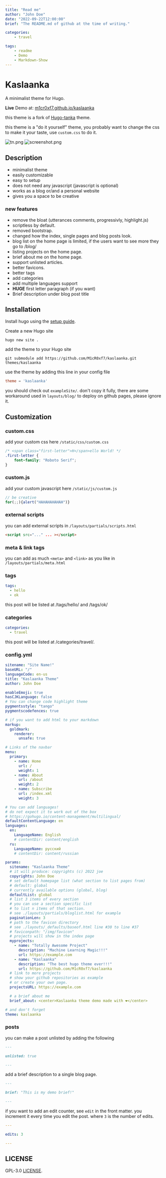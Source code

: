 ```yaml
---
title: "Read me"
author: "John Doe"
date: "2022-09-22T12:00:00"
brief: "The README.md of github at the time of writing."

categories:
    - travel

tags:
    - readme
    - Demo
    - Markdown-Show
---
```


# Kaslaanka

A minimalist theme for Hugo.

__**Live**__ Demo at: [m1cr0xf7.github.io/kaslaanka](https://m1cr0xf7.github.io/kaslaanka/)

this theme is a fork of [Hugo-tanka](https://github.com/nanxstats/hugo-tanka) theme.

this theme is a "do it yourself" theme, you probably want to change the css to make it your taste,
use `custom.css` to do it.


![tn.png](https://github.com/M1cR0xf7/kaslaanka/blob/master/images/tn.png?raw=true)
![screenshot.png](https://github.com/M1cR0xf7/kaslaanka/blob/master/images/screenshot.png?raw=true)

## Description
- minimalist theme
- easily customizable
- easy to setup
- does not need any javascript (javascript is optional)
- works as a blog or/and a personal website
- gives you a space to be creative

### new features

- remove the bloat (utterances comments, progressivly, highlight.js)
- scriptless by default.
- removed bootstrap.
- changed how the index, single pages and blog posts look.
- blog list on the home page is limited, if the users want to see more
  they go to /blog/
- listing projects on the home page.
- brief about me on the home page.
- support unlisted articles.
- better favicons.
- better tags
- add categories
- add multiple languages support
- **HUGE** first letter paragraph (if you want)
- Brief description under blog post title


## Installation

Install hugo using the
[setup guide](https://gohugo.io/getting-started/installing/).

Create a new Hugo site
```shell
hugo new site .
```

add the theme to your Hugo site
```shell
git submodule add https://github.com/M1cR0xf7/kaslaanka.git themes/kaslaanka
```

use the theme by adding this line in your config file

```toml
theme = 'kaslaanka'
```

you should check out `exampleSite/`. don't copy it fully, there are
some workaround used in `layouts/blog/` to deploy on github pages,
please ignore it.

## Customization

### custom.css

add your custom css here `/static/css/custom.css`

```css
/* <span class="first-letter">H</span>ello World! */
.first-letter {
	font-family: "Roboto Serif";
}
```


### custom.js
add your custom javascript here `/static/js/custom.js`

```js
// be creative
for(;;){alert("HAHAHAHAHAH")}
```

### external scripts
you can add external scripts in `/layouts/partials/scripts.html`

```html
<script src="..." ... ></script>
```

### meta & link tags
you can add as much `<meta>` and `<link>` as you like in
`/layouts/partials/meta.html`

### tags

```yaml
tags:
  - hello
  - ok
```

this post will be listed at /tags/hello/ and /tags/ok/

### categories
```yaml
categories:
  - travel
```
this post will be listed at /categories/travel/.

### config.yml
```yaml
sitename: "Site Name!"
baseURL: "/"
languageCode: en-us
title: "Kaslaanka Theme"
author: John Doe

enableEmoji: true
hasCJKLanguage: false
# You can change code highlight theme
pygmentsstyle: "tango"
pygmentscodefences: true

# if you want to add html to your markdown
markup:
  goldmark:
    renderer:
      unsafe: true

# Links of the navbar
menu:
  primary:
    - name: Home
      url: /
      weight: 1
    - name: About
      url: /about
      weight: 2
    - name: Subscribe
      url: /index.xml
      weight: 3

# You can add languages!
# do not expect it to work out of the box
# https://gohugo.io/content-management/multilingual/
defaultContentLanguage: en
languages:
  en:
    LanguageName: English
    # contentDir: content/english
  ru:
    LanguageName: русский
    # contentDir: content/russian

params:
  sitename: "Kaslaanka Theme"
  # it will produce: copyrights (c) 2022 joe
  copyrights: John Doe
  # set default homepage list (what section to list pages from)
  # default: global
  # currently available options (global, blog)
  defaultList: global
  # list 3 items of every section
  # you can use a section specific list
  # to list n items of that section.
  # see ./layouts/partials/bloglist.html for example
  paginationLen: 3
  # path to the favicon directory
  # see ./layouts/_defaults/baseof.html line #30 to line #37
  # faviconpath: "/img/favicon"
  # projects will show in the index page
  myprojects:
    - name: "Totally Awesome Project"
      description: "Machine Learning Magic!!!"
      url: https://example.com
    - name: "Kaslaanka"
      description: "The best hugo theme ever!!!"
      url: https://github.com/M1cR0xf7/kaslaanka
  # link to more projects
  # show your github repositories as example
  # or create your own page.
  projectsURL: https://example.com

  # a brief about me
  brief_about: <center>Kaslaanka theme demo made with ❤️️</center>

# and don't forget
theme: kaslaanka
```

### posts

you can make a post unlisted by adding the following

```markdown
---

unlisted: true

---
```

add a brief description to a single blog page.

```markdown
---

brief: "This is my demo brief!"

---
```

if you want to add an edit counter, see `edit` in the front matter.
you increment it every time you edit the post.  where `3` is the
number of edits.

```yaml
---

edits: 3

---
```

## LICENSE
GPL-3.0 [LICENSE](./LICENSE).

